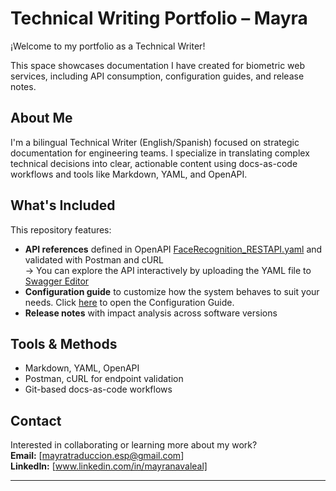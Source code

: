 # Technical Writing Portfolio – Mayra

¡Welcome to my portfolio as a Technical Writer!

This space showcases documentation I have created for biometric web services, including API consumption, configuration guides, and release notes.

## About Me

I'm a bilingual Technical Writer (English/Spanish) focused on strategic documentation for engineering teams. I specialize in translating complex technical decisions into clear, actionable content using docs-as-code workflows and tools like Markdown, YAML, and OpenAPI.

## What's Included

This repository features:

- **API references** defined in OpenAPI [FaceRecognition_RESTAPI.yaml](https://github.com/may-techwriter/Sample_TechnicalDocumentation/blob/main/FaceRecognition_RESTAPI.yaml) and validated with Postman and cURL  
  → You can explore the API interactively by uploading the YAML file to [Swagger Editor](https://editor.swagger.io)  
- **Configuration guide** to customize how the system behaves to suit your needs. Click [here]() to open the Configuration Guide.
- **Release notes** with impact analysis across software versions

## Tools & Methods

- Markdown, YAML, OpenAPI  
- Postman, cURL for endpoint validation  
- Git-based docs-as-code workflows


## Contact

Interested in collaborating or learning more about my work?  
**Email:** [mayratraduccion.esp@gmail.com]  
**LinkedIn:** [www.linkedin.com/in/mayranavaleal]

---
